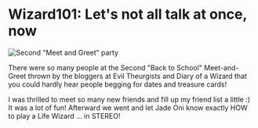 # Wizard101: Let's not all talk at once, now

![Second "Meet and Greet" party](http://westkarana.com/wp-content/uploads/2009/08/WizardGraphicalClient-2009-08-15-16-59-07-61.jpg "Second \"Meet and Greet\" party")

There were so many people at the Second "Back to School" Meet-and-Greet thrown by the bloggers at Evil Theurgists and Diary of a Wizard that you could hardly hear people begging for dates and treasure cards!

I was thrilled to meet so many new friends and fill up my friend list a little :) It was a lot of fun! Afterward we went and let Jade Oni know exactly HOW to play a Life Wizard ... in STEREO!

